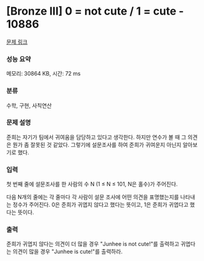 # [Bronze III] 0 = not cute / 1 = cute - 10886 

[문제 링크](https://www.acmicpc.net/problem/10886) 

### 성능 요약

메모리: 30864 KB, 시간: 72 ms

### 분류

수학, 구현, 사칙연산

### 문제 설명

<p>준희는 자기가 팀에서 귀여움을 담당하고 있다고 생각한다. 하지만 연수가 볼 때 그 의견은 뭔가 좀 잘못된 것 같았다. 그렇기에 설문조사를 하여 준희가 귀여운지 아닌지 알아보기로 했다.</p>

### 입력 

 <p>첫 번째 줄에 설문조사를 한 사람의 수 N (1 ≤ N ≤ 101, N은 홀수)가 주어진다.</p>

<p>다음 N개의 줄에는 각 줄마다 각 사람이 설문 조사에 어떤 의견을 표명했는지를 나타내는 정수가 주어진다. 0은 준희가 귀엽지 않다고 했다는 뜻이고, 1은 준희가 귀엽다고 했다는 뜻이다.</p>

### 출력 

 <p>준희가 귀엽지 않다는 의견이 더 많을 경우 "Junhee is not cute!"를 출력하고 귀엽다는 의견이 많을 경우 "Junhee is cute!"를 출력하라.</p>

